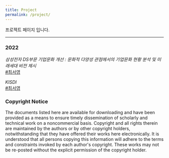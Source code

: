 ```yaml
---
title: Project
permalink: /project/
---
```


프로젝트 페이지 입니다. 

<hr>

### 2022

_삼성전자 DS부문 기업문화 개선 : 문화적 다양성 관점에서의 기업문화 현황 분석 및 미래세대 비전 제시_<br>
[#최서영](https://arxiv.org/pdf/2206.10999)

_KISDI_<br>
[#최서영](https://arxiv.org/pdf/2206.10999)

### Copyright Notice

The documents listed here are available for downloading and have been provided as a means to ensure timely dissemination of scholarly and technical work on a noncommercial basis. Copyright and all rights therein are maintained by the authors or by other copyright holders, notwithstanding that they have offered their works here electronically. It is understood that all persons copying this information will adhere to the terms and constraints invoked by each author's copyright. These works may not be re-posted without the explicit permission of the copyright holder.
